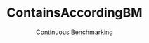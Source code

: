 ---
layout: default
title: ContainsAccordingBM
subtitle: Continuous Benchmarking
selected: Contains_Tpch
expanded: Benchmarking
benchmark: /individual_results/ContainsAccordingBM.html
---